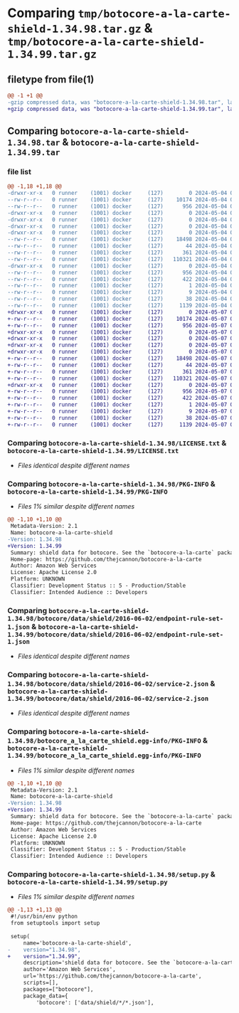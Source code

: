 # Comparing `tmp/botocore-a-la-carte-shield-1.34.98.tar.gz` & `tmp/botocore-a-la-carte-shield-1.34.99.tar.gz`

## filetype from file(1)

```diff
@@ -1 +1 @@
-gzip compressed data, was "botocore-a-la-carte-shield-1.34.98.tar", last modified: Sat May  4 01:01:46 2024, max compression
+gzip compressed data, was "botocore-a-la-carte-shield-1.34.99.tar", last modified: Tue May  7 01:02:49 2024, max compression
```

## Comparing `botocore-a-la-carte-shield-1.34.98.tar` & `botocore-a-la-carte-shield-1.34.99.tar`

### file list

```diff
@@ -1,18 +1,18 @@
-drwxr-xr-x   0 runner    (1001) docker     (127)        0 2024-05-04 01:01:46.874317 botocore-a-la-carte-shield-1.34.98/
--rw-r--r--   0 runner    (1001) docker     (127)    10174 2024-05-04 01:01:46.000000 botocore-a-la-carte-shield-1.34.98/LICENSE.txt
--rw-r--r--   0 runner    (1001) docker     (127)      956 2024-05-04 01:01:46.874317 botocore-a-la-carte-shield-1.34.98/PKG-INFO
-drwxr-xr-x   0 runner    (1001) docker     (127)        0 2024-05-04 01:01:46.870317 botocore-a-la-carte-shield-1.34.98/botocore/
-drwxr-xr-x   0 runner    (1001) docker     (127)        0 2024-05-04 01:01:46.870317 botocore-a-la-carte-shield-1.34.98/botocore/data/
-drwxr-xr-x   0 runner    (1001) docker     (127)        0 2024-05-04 01:01:46.870317 botocore-a-la-carte-shield-1.34.98/botocore/data/shield/
-drwxr-xr-x   0 runner    (1001) docker     (127)        0 2024-05-04 01:01:46.874317 botocore-a-la-carte-shield-1.34.98/botocore/data/shield/2016-06-02/
--rw-r--r--   0 runner    (1001) docker     (127)    18498 2024-05-04 01:01:11.000000 botocore-a-la-carte-shield-1.34.98/botocore/data/shield/2016-06-02/endpoint-rule-set-1.json
--rw-r--r--   0 runner    (1001) docker     (127)       44 2024-05-04 01:01:11.000000 botocore-a-la-carte-shield-1.34.98/botocore/data/shield/2016-06-02/examples-1.json
--rw-r--r--   0 runner    (1001) docker     (127)      361 2024-05-04 01:01:11.000000 botocore-a-la-carte-shield-1.34.98/botocore/data/shield/2016-06-02/paginators-1.json
--rw-r--r--   0 runner    (1001) docker     (127)   110321 2024-05-04 01:01:11.000000 botocore-a-la-carte-shield-1.34.98/botocore/data/shield/2016-06-02/service-2.json
-drwxr-xr-x   0 runner    (1001) docker     (127)        0 2024-05-04 01:01:46.874317 botocore-a-la-carte-shield-1.34.98/botocore_a_la_carte_shield.egg-info/
--rw-r--r--   0 runner    (1001) docker     (127)      956 2024-05-04 01:01:46.000000 botocore-a-la-carte-shield-1.34.98/botocore_a_la_carte_shield.egg-info/PKG-INFO
--rw-r--r--   0 runner    (1001) docker     (127)      422 2024-05-04 01:01:46.000000 botocore-a-la-carte-shield-1.34.98/botocore_a_la_carte_shield.egg-info/SOURCES.txt
--rw-r--r--   0 runner    (1001) docker     (127)        1 2024-05-04 01:01:46.000000 botocore-a-la-carte-shield-1.34.98/botocore_a_la_carte_shield.egg-info/dependency_links.txt
--rw-r--r--   0 runner    (1001) docker     (127)        9 2024-05-04 01:01:46.000000 botocore-a-la-carte-shield-1.34.98/botocore_a_la_carte_shield.egg-info/top_level.txt
--rw-r--r--   0 runner    (1001) docker     (127)       38 2024-05-04 01:01:46.874317 botocore-a-la-carte-shield-1.34.98/setup.cfg
--rw-r--r--   0 runner    (1001) docker     (127)     1139 2024-05-04 01:01:46.000000 botocore-a-la-carte-shield-1.34.98/setup.py
+drwxr-xr-x   0 runner    (1001) docker     (127)        0 2024-05-07 01:02:49.304087 botocore-a-la-carte-shield-1.34.99/
+-rw-r--r--   0 runner    (1001) docker     (127)    10174 2024-05-07 01:02:49.000000 botocore-a-la-carte-shield-1.34.99/LICENSE.txt
+-rw-r--r--   0 runner    (1001) docker     (127)      956 2024-05-07 01:02:49.304087 botocore-a-la-carte-shield-1.34.99/PKG-INFO
+drwxr-xr-x   0 runner    (1001) docker     (127)        0 2024-05-07 01:02:49.304087 botocore-a-la-carte-shield-1.34.99/botocore/
+drwxr-xr-x   0 runner    (1001) docker     (127)        0 2024-05-07 01:02:49.304087 botocore-a-la-carte-shield-1.34.99/botocore/data/
+drwxr-xr-x   0 runner    (1001) docker     (127)        0 2024-05-07 01:02:49.304087 botocore-a-la-carte-shield-1.34.99/botocore/data/shield/
+drwxr-xr-x   0 runner    (1001) docker     (127)        0 2024-05-07 01:02:49.304087 botocore-a-la-carte-shield-1.34.99/botocore/data/shield/2016-06-02/
+-rw-r--r--   0 runner    (1001) docker     (127)    18498 2024-05-07 01:02:11.000000 botocore-a-la-carte-shield-1.34.99/botocore/data/shield/2016-06-02/endpoint-rule-set-1.json
+-rw-r--r--   0 runner    (1001) docker     (127)       44 2024-05-07 01:02:11.000000 botocore-a-la-carte-shield-1.34.99/botocore/data/shield/2016-06-02/examples-1.json
+-rw-r--r--   0 runner    (1001) docker     (127)      361 2024-05-07 01:02:11.000000 botocore-a-la-carte-shield-1.34.99/botocore/data/shield/2016-06-02/paginators-1.json
+-rw-r--r--   0 runner    (1001) docker     (127)   110321 2024-05-07 01:02:11.000000 botocore-a-la-carte-shield-1.34.99/botocore/data/shield/2016-06-02/service-2.json
+drwxr-xr-x   0 runner    (1001) docker     (127)        0 2024-05-07 01:02:49.304087 botocore-a-la-carte-shield-1.34.99/botocore_a_la_carte_shield.egg-info/
+-rw-r--r--   0 runner    (1001) docker     (127)      956 2024-05-07 01:02:49.000000 botocore-a-la-carte-shield-1.34.99/botocore_a_la_carte_shield.egg-info/PKG-INFO
+-rw-r--r--   0 runner    (1001) docker     (127)      422 2024-05-07 01:02:49.000000 botocore-a-la-carte-shield-1.34.99/botocore_a_la_carte_shield.egg-info/SOURCES.txt
+-rw-r--r--   0 runner    (1001) docker     (127)        1 2024-05-07 01:02:49.000000 botocore-a-la-carte-shield-1.34.99/botocore_a_la_carte_shield.egg-info/dependency_links.txt
+-rw-r--r--   0 runner    (1001) docker     (127)        9 2024-05-07 01:02:49.000000 botocore-a-la-carte-shield-1.34.99/botocore_a_la_carte_shield.egg-info/top_level.txt
+-rw-r--r--   0 runner    (1001) docker     (127)       38 2024-05-07 01:02:49.304087 botocore-a-la-carte-shield-1.34.99/setup.cfg
+-rw-r--r--   0 runner    (1001) docker     (127)     1139 2024-05-07 01:02:49.000000 botocore-a-la-carte-shield-1.34.99/setup.py
```

### Comparing `botocore-a-la-carte-shield-1.34.98/LICENSE.txt` & `botocore-a-la-carte-shield-1.34.99/LICENSE.txt`

 * *Files identical despite different names*

### Comparing `botocore-a-la-carte-shield-1.34.98/PKG-INFO` & `botocore-a-la-carte-shield-1.34.99/PKG-INFO`

 * *Files 1% similar despite different names*

```diff
@@ -1,10 +1,10 @@
 Metadata-Version: 2.1
 Name: botocore-a-la-carte-shield
-Version: 1.34.98
+Version: 1.34.99
 Summary: shield data for botocore. See the `botocore-a-la-carte` package for more info.
 Home-page: https://github.com/thejcannon/botocore-a-la-carte
 Author: Amazon Web Services
 License: Apache License 2.0
 Platform: UNKNOWN
 Classifier: Development Status :: 5 - Production/Stable
 Classifier: Intended Audience :: Developers
```

### Comparing `botocore-a-la-carte-shield-1.34.98/botocore/data/shield/2016-06-02/endpoint-rule-set-1.json` & `botocore-a-la-carte-shield-1.34.99/botocore/data/shield/2016-06-02/endpoint-rule-set-1.json`

 * *Files identical despite different names*

### Comparing `botocore-a-la-carte-shield-1.34.98/botocore/data/shield/2016-06-02/service-2.json` & `botocore-a-la-carte-shield-1.34.99/botocore/data/shield/2016-06-02/service-2.json`

 * *Files identical despite different names*

### Comparing `botocore-a-la-carte-shield-1.34.98/botocore_a_la_carte_shield.egg-info/PKG-INFO` & `botocore-a-la-carte-shield-1.34.99/botocore_a_la_carte_shield.egg-info/PKG-INFO`

 * *Files 1% similar despite different names*

```diff
@@ -1,10 +1,10 @@
 Metadata-Version: 2.1
 Name: botocore-a-la-carte-shield
-Version: 1.34.98
+Version: 1.34.99
 Summary: shield data for botocore. See the `botocore-a-la-carte` package for more info.
 Home-page: https://github.com/thejcannon/botocore-a-la-carte
 Author: Amazon Web Services
 License: Apache License 2.0
 Platform: UNKNOWN
 Classifier: Development Status :: 5 - Production/Stable
 Classifier: Intended Audience :: Developers
```

### Comparing `botocore-a-la-carte-shield-1.34.98/setup.py` & `botocore-a-la-carte-shield-1.34.99/setup.py`

 * *Files 1% similar despite different names*

```diff
@@ -1,13 +1,13 @@
 #!/usr/bin/env python
 from setuptools import setup
 
 setup(
     name='botocore-a-la-carte-shield',
-    version="1.34.98",
+    version="1.34.99",
     description='shield data for botocore. See the `botocore-a-la-carte` package for more info.',
     author='Amazon Web Services',
     url='https://github.com/thejcannon/botocore-a-la-carte',
     scripts=[],
     packages=["botocore"],
     package_data={
         'botocore': ['data/shield/*/*.json'],
```

